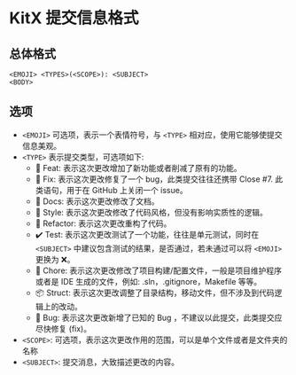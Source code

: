 
# KitX 提交信息格式

## 总体格式

```text
<EMOJI> <TYPES>(<SCOPE>): <SUBJECT>
<BODY>
```

## 选项

+ `<EMOJI>` 可选项，表示一个表情符号，与 `<TYPE>` 相对应，使用它能够使提交信息美观。
+ `<TYPE>` 表示提交类型，可选项如下:
  + 💾 Feat: 表示这次更改增加了新功能或者削减了原有的功能。
  + 🔧 Fix: 表示这次更改修复了一个 bug，此类提交往往还携带 Close #7. 此类语句，用于在 GitHub 上关闭一个 issue。
  + 📄 Docs: 表示这次更改修改了文档。
  + 🎇 Style: 表示这次更改修改了代码风格，但没有影响实质性的逻辑。
  + 🧩 Refactor: 表示这次更改重构了代码。
  + ✔️ Test: 表示这次更改测试了一个功能，往往是单元测试，同时在 `<SUBJECT>` 中建议包含测试的结果，是否通过，若未通过可以将 `<EMOJI>` 更换为 ❌。
  + 📝 Chore: 表示这次更改修改了项目构建/配置文件，一般是项目维护程序或者是 IDE 生成的文件，例如: .sln，.gitignore，Makefile 等等。
  + 📦 Struct: 表示这次更改调整了目录结构，移动文件，但不涉及到代码逻辑上的改动。
  + 🐛 Bug: 表示这次更改新增了已知的 Bug ，不建议以此提交，此类提交应尽快修复 (fix)。
+ `<SCOPE>`: 可选项，表示这次更改作用的范围，可以是单个文件或者是文件夹的名称
+ `<SUBJECT>`: 提交消息，大致描述更改的内容。
